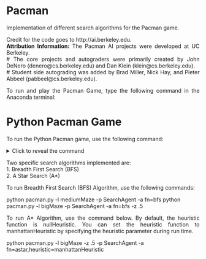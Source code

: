 # Pacman
Implementation of different search algorithms for the Pacman game.

<p align="justify">Credit for the code goes to http://ai.berkeley.edu.<br/><b>Attribution Information:</b> The Pacman AI projects were developed at UC Berkeley.<br/>
# The core projects and autograders were primarily created by John DeNero (denero@cs.berkeley.edu) and Dan Klein (klein@cs.berkeley.edu).<br/>
# Student side autograding was added by Brad Miller, Nick Hay, and Pieter Abbeel (pabbeel@cs.berkeley.edu).</p>

<p align="justify">To run and play the Pacman Game, type the following command in the Anaconda terminal:<br/></p>

# Python Pacman Game

To run the Python Pacman game, use the following command:

<details>
<summary>Click to reveal the command</summary>

```bash
python pacman.py
```
</details>

<p align="justify"> Two specific search algorithms implemented are: <br/>1. Breadth First Search (BFS) <br/>2. A Star Search (A*)</p>

<p align="justify"> To run Breadth First Search (BFS) Algorithm, use the following commands:</p>

python pacman.py -l mediumMaze -p SearchAgent -a fn=bfs
python pacman.py -l bigMaze -p SearchAgent -a fn=bfs -z .5

<p align="justify"> To run A* Algorithm, use the command below. By default, the heuristic function is nullHeuristic. You can set the heuristic function to manhattanHeuristic by specifying the heuristic parameter during run time.</p>

python pacman.py -l bigMaze -z .5 -p SearchAgent -a fn=astar,heuristic=manhattanHeuristic 
